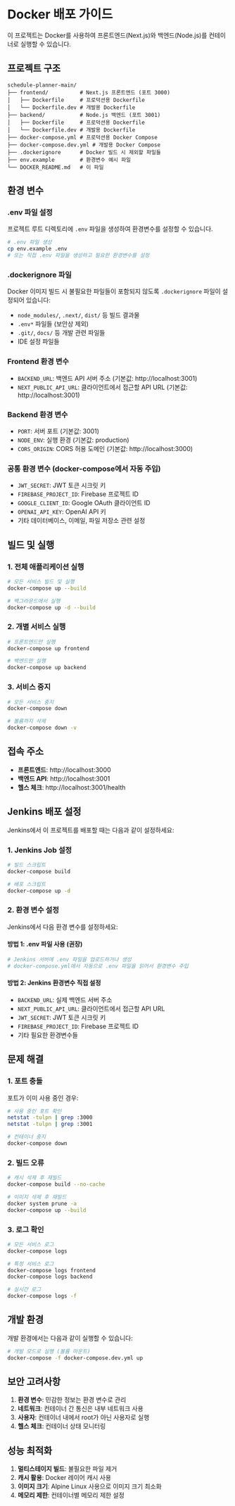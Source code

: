 # Docker 배포 가이드

이 프로젝트는 Docker를 사용하여 프론트엔드(Next.js)와 백엔드(Node.js)를 컨테이너로 실행할 수 있습니다.

## 프로젝트 구조

```
schedule-planner-main/
├── frontend/          # Next.js 프론트엔드 (포트 3000)
│   ├── Dockerfile     # 프로덕션용 Dockerfile
│   └── Dockerfile.dev # 개발용 Dockerfile
├── backend/           # Node.js 백엔드 (포트 3001)
│   ├── Dockerfile     # 프로덕션용 Dockerfile
│   └── Dockerfile.dev # 개발용 Dockerfile
├── docker-compose.yml # 프로덕션용 Docker Compose
├── docker-compose.dev.yml # 개발용 Docker Compose
├── .dockerignore      # Docker 빌드 시 제외할 파일들
├── env.example        # 환경변수 예시 파일
└── DOCKER_README.md   # 이 파일
```

## 환경 변수

### .env 파일 설정
프로젝트 루트 디렉토리에 `.env` 파일을 생성하여 환경변수를 설정할 수 있습니다.

```bash
# .env 파일 생성
cp env.example .env
# 또는 직접 .env 파일을 생성하고 필요한 환경변수를 설정
```

### .dockerignore 파일
Docker 이미지 빌드 시 불필요한 파일들이 포함되지 않도록 `.dockerignore` 파일이 설정되어 있습니다:
- `node_modules/`, `.next/`, `dist/` 등 빌드 결과물
- `.env*` 파일들 (보안상 제외)
- `.git/`, `docs/` 등 개발 관련 파일들
- IDE 설정 파일들

### Frontend 환경 변수
- `BACKEND_URL`: 백엔드 API 서버 주소 (기본값: http://localhost:3001)
- `NEXT_PUBLIC_API_URL`: 클라이언트에서 접근할 API URL (기본값: http://localhost:3001)

### Backend 환경 변수
- `PORT`: 서버 포트 (기본값: 3001)
- `NODE_ENV`: 실행 환경 (기본값: production)
- `CORS_ORIGIN`: CORS 허용 도메인 (기본값: http://localhost:3000)

### 공통 환경 변수 (docker-compose에서 자동 주입)
- `JWT_SECRET`: JWT 토큰 시크릿 키
- `FIREBASE_PROJECT_ID`: Firebase 프로젝트 ID
- `GOOGLE_CLIENT_ID`: Google OAuth 클라이언트 ID
- `OPENAI_API_KEY`: OpenAI API 키
- 기타 데이터베이스, 이메일, 파일 저장소 관련 설정

## 빌드 및 실행

### 1. 전체 애플리케이션 실행
```bash
# 모든 서비스 빌드 및 실행
docker-compose up --build

# 백그라운드에서 실행
docker-compose up -d --build
```

### 2. 개별 서비스 실행
```bash
# 프론트엔드만 실행
docker-compose up frontend

# 백엔드만 실행
docker-compose up backend
```

### 3. 서비스 중지
```bash
# 모든 서비스 중지
docker-compose down

# 볼륨까지 삭제
docker-compose down -v
```

## 접속 주소

- **프론트엔드**: http://localhost:3000
- **백엔드 API**: http://localhost:3001
- **헬스 체크**: http://localhost:3001/health

## Jenkins 배포 설정

Jenkins에서 이 프로젝트를 배포할 때는 다음과 같이 설정하세요:

### 1. Jenkins Job 설정
```bash
# 빌드 스크립트
docker-compose build

# 배포 스크립트
docker-compose up -d
```

### 2. 환경 변수 설정
Jenkins에서 다음 환경 변수를 설정하세요:

#### 방법 1: .env 파일 사용 (권장)
```bash
# Jenkins 서버에 .env 파일을 업로드하거나 생성
# docker-compose.yml에서 자동으로 .env 파일을 읽어서 환경변수 주입
```

#### 방법 2: Jenkins 환경변수 직접 설정
- `BACKEND_URL`: 실제 백엔드 서버 주소
- `NEXT_PUBLIC_API_URL`: 클라이언트에서 접근할 API URL
- `JWT_SECRET`: JWT 토큰 시크릿 키
- `FIREBASE_PROJECT_ID`: Firebase 프로젝트 ID
- 기타 필요한 환경변수들

## 문제 해결

### 1. 포트 충돌
포트가 이미 사용 중인 경우:
```bash
# 사용 중인 포트 확인
netstat -tulpn | grep :3000
netstat -tulpn | grep :3001

# 컨테이너 중지
docker-compose down
```

### 2. 빌드 오류
```bash
# 캐시 삭제 후 재빌드
docker-compose build --no-cache

# 이미지 삭제 후 재빌드
docker system prune -a
docker-compose up --build
```

### 3. 로그 확인
```bash
# 모든 서비스 로그
docker-compose logs

# 특정 서비스 로그
docker-compose logs frontend
docker-compose logs backend

# 실시간 로그
docker-compose logs -f
```

## 개발 환경

개발 환경에서는 다음과 같이 실행할 수 있습니다:

```bash
# 개발 모드로 실행 (볼륨 마운트)
docker-compose -f docker-compose.dev.yml up
```

## 보안 고려사항

1. **환경 변수**: 민감한 정보는 환경 변수로 관리
2. **네트워크**: 컨테이너 간 통신은 내부 네트워크 사용
3. **사용자**: 컨테이너 내에서 root가 아닌 사용자로 실행
4. **헬스 체크**: 컨테이너 상태 모니터링

## 성능 최적화

1. **멀티스테이지 빌드**: 불필요한 파일 제거
2. **캐시 활용**: Docker 레이어 캐시 사용
3. **이미지 크기**: Alpine Linux 사용으로 이미지 크기 최소화
4. **메모리 제한**: 컨테이너별 메모리 제한 설정 